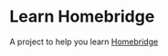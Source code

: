# Learn Homebridge

A project to help you learn [Homebridge][]

[Homebridge]: https://github.com/nfarina/homebridge
